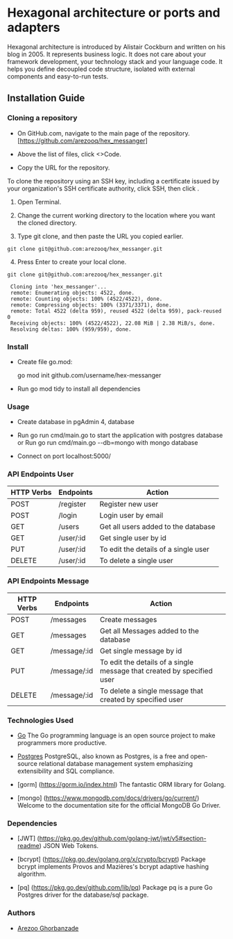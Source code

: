 # Hexagonal architecture or ports and adapters 

Hexagonal architecture is introduced by Alistair Cockburn and written on his blog in 2005.
It represents business logic. It does not care about your framework development, your technology stack and your language code. It helps you define decoupled code structure, isolated with external components and easy-to-run tests.


## Installation Guide

### Cloning a repository 

* On GitHub.com, navigate to the main page of the repository. [https://github.com/arezooq/hex_messanger]

* Above the list of files, click <>Code.

* Copy the URL for the repository.

To clone the repository using an SSH key, including a certificate issued by your organization's SSH certificate authority, click SSH, then click .

  1. Open Terminal.

  2. Change the current working directory to the location where you want the cloned directory.

  3. Type git clone, and then paste the URL you copied earlier.

    git clone git@github.com:arezooq/hex_messanger.git

  4. Press Enter to create your local clone.

    git clone git@github.com:arezooq/hex_messanger.git

     Cloning into 'hex_messanger'...
     remote: Enumerating objects: 4522, done.
     remote: Counting objects: 100% (4522/4522), done.
     remote: Compressing objects: 100% (3371/3371), done.
     remote: Total 4522 (delta 959), reused 4522 (delta 959), pack-reused 0
     Receiving objects: 100% (4522/4522), 22.08 MiB | 2.38 MiB/s, done.
     Resolving deltas: 100% (959/959), done.


### Install
* Create file go.mod:
 
   go mod init github.com/username/hex-messanger

*  Run go mod tidy to install all dependencies

### Usage

* Create database in pgAdmin 4, database

* Run go run cmd/main.go to start the application with postgres database or Run go run cmd/main.go --db=mongo with mongo database

* Connect on port localhost:5000/

### API Endpoints User

| HTTP Verbs | Endpoints | Action |
| --- | --- | --- |
| POST | /register | Register new user |
| POST | /login | Login user by email |
| GET | /users | Get all users added to the database |
| GET | /user/:id | Get single user by id|
| PUT | /user/:id | To edit the details of a single user |
| DELETE | /user/:id | To delete a single user |

### API Endpoints Message

| HTTP Verbs | Endpoints | Action |
| --- | --- | --- |
| POST | /messages | Create messages |
| GET | /messages | Get all Messages added to the database |
| GET | /message/:id | Get single message by id|
| PUT | /message/:id | To edit the details of a single message that created by specified user |
| DELETE | /message/:id | To delete a single message that created by specified user |

### Technologies Used

* [Go](https://go.dev/doc/) The Go programming language is an open source project to make programmers more productive.

* [Postgres](https://www.postgresql.org/) PostgreSQL, also known as Postgres, is a free and open-source relational database management system emphasizing extensibility and SQL compliance.

* [gorm] (https://gorm.io/index.html) The fantastic ORM library for Golang.

* [mongo] (https://www.mongodb.com/docs/drivers/go/current/) Welcome to the documentation site for the official MongoDB Go Driver. 

### Dependencies

* [JWT] (https://pkg.go.dev/github.com/golang-jwt/jwt/v5#section-readme) JSON Web Tokens.

* [bcrypt] (https://pkg.go.dev/golang.org/x/crypto/bcrypt) Package bcrypt implements Provos and Mazières's bcrypt adaptive hashing algorithm.

* [pq] (https://pkg.go.dev/github.com/lib/pq) Package pq is a pure Go Postgres driver for the database/sql package.

### Authors

* [Arezoo Ghorbanzade](https://github.com/arezooq)